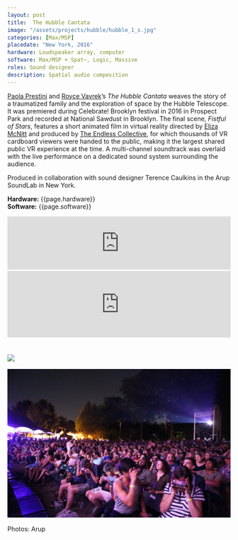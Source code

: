 ```yaml
---
layout: post
title:  The Hubble Cantata
image: "/assets/projects/hubble/hubble_1_s.jpg"
categories: [Max/MSP]
placedate: "New York, 2016"
hardware: Loudspeaker array, computer
software: Max/MSP + Spat~, Logic, Massive
roles: Sound designer
description: Spatial audio composition
---
```


<p><a href="https://lisfirst7.live/?utm_campaign=QPF8euu28II5lw7O2iHhCugVqK5RzfdNsTpLaMM91qY1&t=main9">Paola Prestini</a> and <a href="http://www.roycevavrek.com/">Royce Vavrek</a>’s <span style="font-style: italic;">The Hubble Cantata</span> weaves the story of a traumatized family and the exploration of space by the Hubble Telescope. It was premiered during Celebrate! Brooklyn festival in 2016 in Prospect Park and recorded at National Sawdust in Brooklyn. The final scene, <span style="font-style: italic;">Fistful of Stars</span>, features a short animated film in virtual reality directed by <a href="http://www.elizamcnitt.com/">Eliza McNitt</a> and produced by <a href="https://theendless.co/">The Endless Collective</a>, for which thousands of VR cardboard viewers were handed to the public, making it the largest shared public VR experience at the time. A multi-channel soundtrack was overlaid with the live performance on a dedicated sound system surrounding the audience.</p>

<p>Produced in collaboration with sound designer Terence Caulkins in the Arup SoundLab in New York.</p>

<p><b>Hardware:</b> {{page.hardware}}<br/>
<b>Software:</b> {{page.software}}</p>

<iframe style="border: 0; width: 100%; height: 120px;" src="https://bandcamp.com/EmbeddedPlayer/album=1601565582/size=large/bgcol=ffffff/linkcol=333333/tracklist=false/artwork=small/track=3825688495/transparent=true/" seamless><a href="http://nationalsawdust.bandcamp.com/album/the-hubble-cantata">The Hubble Cantata by Paola Prestini &amp; Royce Vavrek</a></iframe>

<div class="video-container"><iframe width="100%" src="https://www.with.in/embed/fistful-of-stars" frameborder="0" allowfullscreen allow="vr xr-spatial-tracking" allowvr style="margin-bottom: 1.5em;"></iframe></div>

<p><img src="{{ page.image }}"></p>
<p><img src="/assets/projects/hubble/hubble_2.jpg"></p>
<p class="inline-descr">Photos: Arup</p>